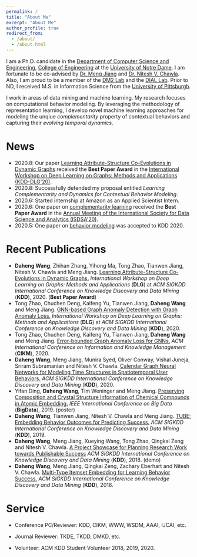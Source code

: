 ```yaml
---
permalink: /
title: "About Me"
excerpt: "About Me"
author_profile: true
redirect_from: 
  - /about/
  - /about.html
---
```


I am a Ph.D. candidate in the [Department of Computer Science and Engineering](https://cse.nd.edu/), [College of Engineering](https://engineering.nd.edu/) at the [University of Notre Dame](https://www.nd.edu/). I am fortunate to be co-advised by [Dr. Meng Jiang](http://www.meng-jiang.com/) and [Dr. Nitesh V. Chawla](https://niteshchawla.nd.edu/bio/). Also, I am proud to be a member of the [DM2 Lab](http://www.meng-jiang.com/lab.html) and the [DIAL Lab](https://www3.nd.edu/~dial/home/). Prior to ND, I received M.S. in Information Science from the [University of Pittsburgh](https://www.pitt.edu/).

I work in areas of data mining and machine learning. My research focuses on computational behavior modeling. By leveraging the methodology of representation learning, I develop novel machine learning approaches for modeling the unqiue _complementarity_ property of contextual behaviors and capturing their _evolving temporal dynamics_.

News
=====
* 2020.8: Our paper [Learning Attribute-Structure Co-Evolutions in Dynamic Graphs](http://www.meng-jiang.com/pubs/coevognns-dlg20/coevognns-dlg20-paper.pdf) received the **Best Paper Award** in the [International Workshop on Deep Learning on Graphs: Methods and Applications (KDD-DLG'20)](https://deep-learning-graphs.bitbucket.io/dlg-kdd20/).
* 2020.8: Successfully defended my proposal entitled _Learning Complementarity and Dynamics for Contextual Behavior Modeling_.
* 2020.6: Started internship at Amazon as an Applied Scientist Intern.
* 2020.6: One paper on [complementarity learning](http://www.meng-jiang.com/pubs/tube-kdd19/tube-kdd19-paper.pdf) received the **Best Paper Award** in the [Annual Meeting of the International Society for Data Science and Analytics (ISDSA'20)](https://meeting.isdsa.org/index.php/isdsa/2020).
* 2020.5: One paper on [behavior modeling](http://www.meng-jiang.com/pubs/calendargnn-kdd20/calendargnn-kdd20-paper.pdf) was accepted to KDD 2020.

Recent Publications
=====
* **Daheng Wang**, Zhihan Zhang, Yihong Ma, Tong Zhao, Tianwen Jiang, Nitesh V. Chawla and Meng Jiang. [Learning Attribute-Structure Co-Evolutions in Dynamic Graphs.](http://www.meng-jiang.com/pubs/coevognns-dlg20/coevognns-dlg20-paper.pdf) _International Workshop on Deep Learning on Graphs: Methods and Applications_ (**DLG**) at _ACM SIGKDD International Conference on Knowledge Discovery and Data Mining_ (**KDD**), 2020. (**Best Paper Award**)
* Tong Zhao, Chuchen Deng, Kaifeng Yu, Tianwen Jiang, **Daheng Wang** and Meng Jiang. [GNN-based Graph Anomaly Detection with Graph Anomaly Loss.](https://tzhao.io/files/papers/DLG20_GAL.pdf) _International Workshop on Deep Learning on Graphs: Methods and Applications_ (**DLG**) at _ACM SIGKDD International Conference on Knowledge Discovery and Data Mining_ (**KDD**), 2020.
* Tong Zhao, Chuchen Deng, Kaifeng Yu, Tianwen Jiang, **Daheng Wang** and Meng Jiang. [Error-bounded Graph Anomaly Loss for GNNs.](http://www.meng-jiang.com/pubs/gal-cikm20/gal-cikm20-paper.pdf) _ACM International Conference on Information and Knowledge Management_ (**CIKM**), 2020.
* **Daheng Wang**, Meng Jiang, Munira Syed, Oliver Conway, Vishal Juneja, Sriram Subramanian and Nitesh V. Chawla. [Calendar Graph Neural Networks for Modeling Time Structures in Spatiotemporal User Behaviors.](http://www.meng-jiang.com/pubs/calendargnn-kdd20/calendargnn-kdd20-paper.pdf) _ACM SIGKDD International Conference on Knowledge Discovery and Data Mining_ (**KDD**), 2020.
* Yifan Ding, **Daheng Wang**, Tim Weninger and Meng Jiang. [Preserving Composition and Crystal Structure Information of Chemical Compounds in Atomic Embedding.](http://www.meng-jiang.com/pubs/atomemb-bigdata19/atomemb-bigdata19-paper.pdf) _IEEE International Conference on Big Data_ (**BigData**), 2019. (poster)
* **Daheng Wang**, Tianwen Jiang, Nitesh V. Chawla and Meng Jiang. [TUBE: Embedding Behavior Outcomes for Predicting Success.](http://www.meng-jiang.com/pubs/tube-kdd19/tube-kdd19-paper.pdf) _ACM SIGKDD International Conference on Knowledge Discovery and Data Mining_ (**KDD**), 2019.
* **Daheng Wang**, Meng Jiang, Xueying Wang, Tong Zhao, Qingkai Zeng and Nitesh V. Chawla. [A Project Showcase for Planning Research Work towards Publishable Success](http://www.meng-jiang.com/pubs/planningresearch-kdd18/planningresearch-kdd18-paper.pdf) _ACM SIGKDD International Conference on Knowledge Discovery and Data Mining_ (**KDD**), 2018. (demo)
* **Daheng Wang**, Meng Jiang, Qingkai Zeng, Zachary Eberhart and Nitesh V. Chawla. [Multi-Type Itemset Embedding for Learning Behavior Success.](http://www.meng-jiang.com/pubs/learnsuc-kdd18/learnsuc-kdd18-paper.pdf) _ACM SIGKDD International Conference on Knowledge Discovery and Data Mining_ (**KDD**), 2018.

Service
=====
* Conference PC/Reviewer: KDD, CIKM, WWW, WSDM, AAAI, IJCAI, etc.

* Journal Reviewer: TKDE, TKDD, DMKD, etc.

* Volunteer: ACM KDD Student Volunteer 2018, 2019, 2020.
